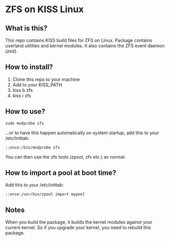 # ZFS on KISS Linux

## What is this?
This repo contains KISS build files for ZFS on Linux.  Package contains userland utilities and kernel modules.  It also contains the ZFS event daemon (zed).

## How to install?
1. Clone this repo to your machine
2. Add to your KISS_PATH
3. kiss b zfs
4. kiss i zfs

## How to use?
`sudo modprobe zfs`
  
...or to have this happen automatically on system startup, add this to your /etc/inittab:

`::once:/bin/modprobe zfs`

You can then use the zfs tools (zpool, zfs etc.) as normal.

## How to import a pool at boot time?
Add this to your /etc/inittab:

`::once:/usr/bin/zpool import mypool`

## Notes
When you build the package, it builds the kernel modules against your current kernel.  So if you upgrade your kernel, you need to rebuild this package.

